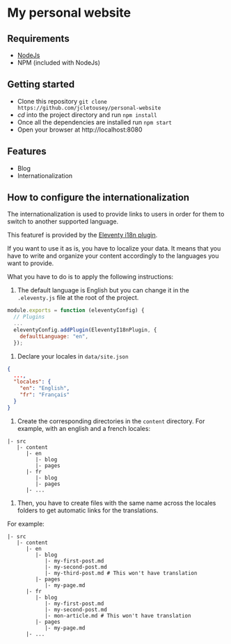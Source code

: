 # My personal website

## Requirements

- [NodeJs](https://nodejs.org/)
- NPM (included with NodeJs)

## Getting started

- Clone this repository `git clone https://github.com/jcletousey/personal-website`
- _cd_ into the project directory and run `npm install`
- Once all the dependencies are installed run `npm start`
- Open your browser at http://localhost:8080

## Features

- Blog
- Internationalization

## How to configure the internationalization

The internationalization is used to provide links to users in order for them to switch to another supported language.

This featuref is provided by the [Eleventy i18n plugin](https://www.11ty.dev/docs/plugins/i18n/).

If you want to use it as is, you have to localize your data. It means that you have to write and organize your content accordingly to the languages you want to provide.

What you have to do is to apply the following instructions:

1. The default language is English but you can change it in the `.eleventy.js` file at the root of the project.

```javascript
module.exports = function (eleventyConfig) {
  // Plugins
  ...
  eleventyConfig.addPlugin(EleventyI18nPlugin, {
    defaultLanguage: "en",
  });
```

1. Declare your locales in `data/site.json`

```json
{
  ...,
  "locales": {
    "en": "English",
    "fr": "Français"
  }
}
```

1. Create the corresponding directories in the `content` directory. For example, with an english and a french locales:

```text
|- src
   |- content
      |- en
         |- blog
         |- pages
      |- fr
         |- blog
         |- pages
      |- ...
```

1. Then, you have to create files with the same name across the locales folders to get automatic links for the translations.

For example:

```text
|- src
   |- content
      |- en
         |- blog
            |- my-first-post.md
            |- my-second-post.md
            |- my-third-post.md # This won't have translation
         |- pages
            |- my-page.md
      |- fr
         |- blog
            |- my-first-post.md
            |- my-second-post.md
            |- mon-article.md # This won't have translation
         |- pages
            |- my-page.md
      |- ...
```
